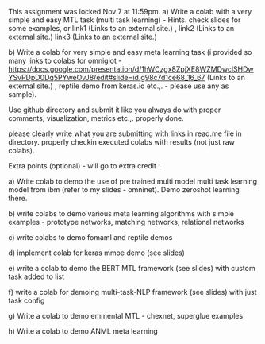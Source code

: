 This assignment was locked Nov 7 at 11:59pm.
a) Write a colab with a very simple and easy  MTL task (multi task learning) - Hints. check slides for some examples, or  link1 (Links to an external site.) , link2 (Links to an external site.) link3 (Links to an external site.)

b) Write a colab for very simple and easy meta learning task (i provided so many links to colabs for omniglot - https://docs.google.com/presentation/d/1hWCzgx8ZpjXE8WZMDwclSHDwYSvPDpD0Dq5PYweOvJ8/edit#slide=id.g98c7d1ce68_16_67 (Links to an external site.)  , reptile demo from keras.io etc.,. - please use any as sample).

 

Use github directory and submit it like you always do with proper comments, visualization, metrics etc.,. properly done.

please clearly write what you are submitting with links in read.me file in directory. properly checkin executed colabs with results (not just raw colabs).

 

Extra points (optional) - will go to extra credit :

a) Write colab to demo the use of pre trained multi model multi task learning model from ibm (refer to my slides - omninet). Demo zeroshot learning there.

b) write colabs to demo various meta learning algorithms with simple examples - prototype networks, matching networks, relational networks

c) write colabs to demo fomaml and reptile demos

d) implement colab for keras mmoe demo (see slides)

e) write a colab to demo the BERT MTL framework  (see slides) with custom task added to list

f) write a colab for demoing multi-task-NLP framework (see slides) with just task config

g) Write a colab to demo emmental MTL - chexnet, superglue examples

h) Write a colab to demo ANML meta learning
